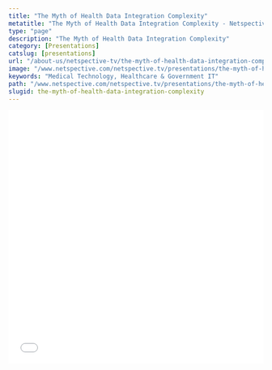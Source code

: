 ```yaml
---
title: "The Myth of Health Data Integration Complexity"
metatitle: "The Myth of Health Data Integration Complexity - Netspective"
type: "page"
description: "The Myth of Health Data Integration Complexity"
category: [Presentations]
catslug: [presentations]
url: "/about-us/netspective-tv/the-myth-of-health-data-integration-complexity/"
image: "/www.netspective.com/netspective.tv/presentations/the-myth-of-health.jpg"
keywords: "Medical Technology, Healthcare & Government IT"
path: "/www.netspective.com/netspective.tv/presentations/the-myth-of-health.jpg"
slugid: the-myth-of-health-data-integration-complexity
---
```


<iframe src="//speakerdeck.com/player/26ed51309e230130aa892eefb3b6c3d2" width="100%" height="500" frameborder="0" allowfullscreen="allowfullscreen"></iframe>
